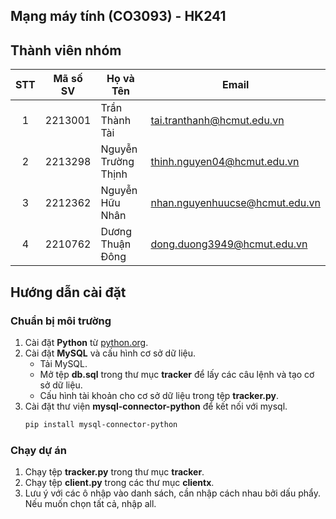 ## Mạng máy tính (CO3093) - HK241

## Thành viên nhóm

| STT | Mã số SV | Họ và Tên          | Email                          |
|:---:|:-------:|---------------------|--------------------------------|
| 1   | 2213001 | Trần Thành Tài      | tai.tranthanh@hcmut.edu.vn     |
| 2   | 2213298 | Nguyễn Trường Thịnh | thinh.nguyen04@hcmut.edu.vn    |
| 3   | 2212362 | Nguyễn Hữu Nhân     | nhan.nguyenhuucse@hcmut.edu.vn |
| 4   | 2210762 | Dương Thuận Đông    | dong.duong3949@hcmut.edu.vn    |

## Hướng dẫn cài đặt

### Chuẩn bị môi trường
1. Cài đặt **Python** từ [python.org](https://www.python.org/downloads/).
2. Cài đặt **MySQL** và cấu hình cơ sở dữ liệu.
    - Tải MySQL.
    - Mở tệp **db.sql** trong thư mục **tracker** để lấy các câu lệnh và tạo cơ sở dữ liệu.
    - Cấu hình tài khoản cho cơ sở dữ liệu trong tệp **tracker.py**.
3. Cài đặt thư viện **mysql-connector-python** để kết nối với mysql.
    ```bash
    pip install mysql-connector-python
    ```
    
### Chạy dự án
1. Chạy tệp **tracker.py** trong thư mục **tracker**.
2. Chạy tệp **client.py** trong các thư mục **clientx**.
3. Lưu ý với các ô nhập vào danh sách, cần nhập cách nhau bởi dấu phẩy. Nếu muốn chọn tất cả, nhập all.
